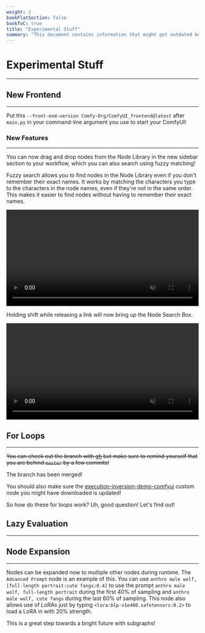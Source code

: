 ```yaml
---
weight: 2
bookFlatSection: false
bookToC: true
title: "Experimental Stuff"
summary: "This document contains information that might get outdated before you finish reading it! So make sure you have your glasses on!"
---
```


<!--markdownlint-disable MD025 MD033 MD038 -->

# Experimental Stuff

---

## New Frontend

---

Put this `--front-end-version Comfy-Org/ComfyUI_frontend@latest` after `main.py` in your command-line argument you use to start your ComfyUI!

### New Features

---

You can now drag and drop nodes from the Node Library in the new sidebar section to your workflow, which you can also search using fuzzy matching!

Fuzzy search allows you to find nodes in the Node Library even if you don't remember their exact names. It works by matching the characters you type to the characters in the node names, even if they're not in the same order. This makes it easier to find nodes without having to remember their exact names.

<div style="text-align: center;">
    <video style="width: 100%;" autoplay loop muted playsinline>
        <source src="https://huggingface.co/k4d3/yiff_toolkit/resolve/main/node_library_search_drag.mp4" type="video/mp4">
        Your browser does not support the video tag.
    </video>
</div>

Holding shift while releasing a link will now bring up the Node Search Box.

<div style="text-align: center;">
    <video style="width: 100%;" autoplay loop muted playsinline>
        <source src="https://huggingface.co/k4d3/yiff_toolkit/resolve/main/link_release_node.mp4" type="video/mp4">
        Your browser does not support the video tag.
    </video>
</div>

## For Loops

---

~~You can check out the branch with [gh](https://cli.github.com/) but make sure to remind yourself that you are behind `master` by a few commits!~~

<!--
```bash
gh pr checkout 2666
```

You can switch back to `master` with:

```bash
git checkout master
```

Or alternatively you can do this:

```bash
gh pr checkout 2666
git fetch origin
git merge origin/master
```
-->

The branch has been merged!

You should also make sure the [execution-inversion-demo-comfyui](https://github.com/BadCafeCode/execution-inversion-demo-comfyui) custom node you might have downloaded is updated!

So how do these for loops work? Uh, good question! Let's find out!
## Lazy Evaluation

---

## Node Expansion

---

Nodes can be expanded now to multiple other nodes during runtime. The `Advanced Prompt` node is an example of this. You can use `anthro male wolf, [full-length portrait:cute fangs:0.4]` to use the prompt `anthro male wolf, full-length portrait` during the first 40% of sampling and `anthro male wolf, cute fangs` during the last 60% of sampling. This node also allows use of LoRAs just by typing `<lora:blp-v1e400.safetensors:0.2>` to load a LoRA in with 20% strength.

This is a great step towards a bright future with subgraphs!
